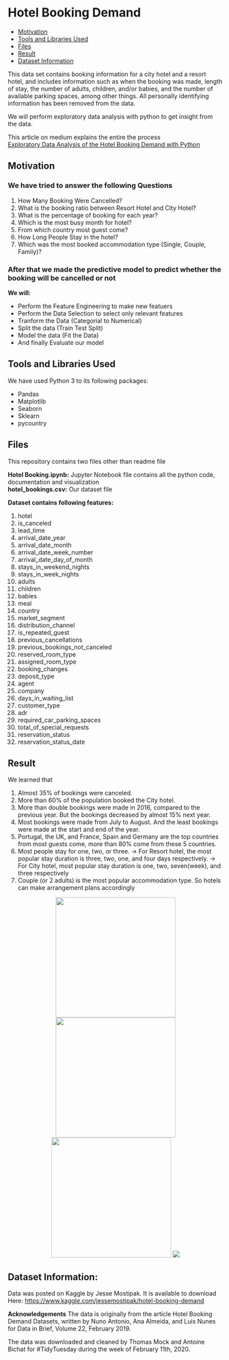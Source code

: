 # Hotel Booking Demand



- [Motivation](#Motivation)
- [Tools and Libraries Used](#Tools-and-Libraries-Used)
- [Files](#Files)
- [Result](#Result)
- [Dataset Information](#Dataset-Information)


This data set contains booking information for a city hotel and a resort hotel, and includes information such as when the booking was made, length of stay, the number of adults, children, and/or babies, and the number of available parking spaces, among other things.
All personally identifying information has been removed from the data.

We will perform exploratory data analysis with python to get insight from the data.  

This article on medium explains the entire the process  
[Exploratory Data Analysis of the Hotel Booking Demand with Python](https://medium.com/@aaqibqs/exploratory-data-analysis-of-the-hotel-booking-demand-with-python-200925230106)

## Motivation

### We have tried to answer the following Questions
1. How Many Booking Were Cancelled?
2. What is the booking ratio between Resort Hotel and City Hotel?
3. What is the percentage of booking for each year?
4. Which is the most busy month for hotel?
5. From which country most guest come?
6. How Long People Stay in the hotel?
7. Which was the most booked accommodation type (Single, Couple, Family)?

### After that we made the predictive model to predict whether the booking will be cancelled or not

**We will:**
- Perform the Feature Engineering to make new featuers
- Perform the Data Selection to select only relevant features
- Tranform the Data (Categorial to Numerical)
- Split the data (Train Test Split)
- Model the data (Fit the Data)
- And finally Evaluate our model

## Tools and Libraries Used
We have used Python 3 to its following packages:
- Pandas
- Matplotlib
- Seaborn
- Sklearn
- pycountry

## Files
This repository contains two files other than readme file

**Hotel Booking.ipynb:** Jupyter Notebook file contains all the python code, documentation and visualization  
**hotel_bookings.csv:** Our dataset file

**Dataset contains following features:**
1. hotel
2. is_canceled
3. lead_time
4. arrival_date_year
5. arrival_date_month
6. arrival_date_week_number
7. arrival_date_day_of_month
8. stays_in_weekend_nights
9. stays_in_week_nights
10. adults
11. children
12. babies
13. meal
14. country
15. market_segment
16. distribution_channel
17. is_repeated_guest
18. previous_cancellations
19. previous_bookings_not_canceled
20. reserved_room_type
21. assigned_room_type
22. booking_changes
23. deposit_type
24. agent
25. company
26. days_in_waiting_list
27. customer_type
28. adr
29. required_car_parking_spaces
30. total_of_special_requests
31. reservation_status
32. reservation_status_date


## Result

We learned that
1. Almost 35% of bookings were canceled.
2. More than 60% of the population booked the City hotel.
3. More than double bookings were made in 2016, compared to the previous year. But the bookings decreased by almost 15% next year.
4. Most bookings were made from July to August. And the least bookings were made at the start and end of the year.
5. Portugal, the UK, and France, Spain and Germany are the top countries from most guests come, more than 80% come from these 5 countries.
6. Most people stay for one, two, or three.
-> For Resort hotel, the most popular stay duration is three, two, one, and four days respectively.
-> For City hotel, most popular stay duration is one, two, seven(week), and three respectively
7. Couple (or 2 adults) is the most popular accommodation type. So hotels can make arrangement plans accordingly

<p float="left" align="middle">  
  <img src="https://user-images.githubusercontent.com/37020354/79042910-0c418780-7c15-11ea-8ddb-f17cf6b1fb2c.png" width="280" />
  <img src="https://user-images.githubusercontent.com/37020354/79042912-0e0b4b00-7c15-11ea-956c-c4ffd1c8525f.png" width="280" />
  <img src="https://user-images.githubusercontent.com/37020354/79042909-0b105a80-7c15-11ea-8d4b-317802f73077.png" width="280" />
  <img src="https://user-images.githubusercontent.com/37020354/79042911-0cda1e00-7c15-11ea-98ea-dcc11e217f32.png" />
</p>

<!---
-- ![4](https://user-images.githubusercontent.com/37020354/79042911-0cda1e00-7c15-11ea-98ea-dcc11e217f32.png)
![1](https://user-images.githubusercontent.com/37020354/79042912-0e0b4b00-7c15-11ea-956c-c4ffd1c8525f.png)
--->





## Dataset Information:  
Data was posted on Kaggle by Jesse Mostipak.
It is available to download Here:
https://www.kaggle.com/jessemostipak/hotel-booking-demand


**Acknowledgements**
The data is originally from the article Hotel Booking Demand Datasets, written by Nuno Antonio, Ana Almeida, and Luis Nunes for Data in Brief, Volume 22, February 2019.

The data was downloaded and cleaned by Thomas Mock and Antoine Bichat for #TidyTuesday during the week of February 11th, 2020.
